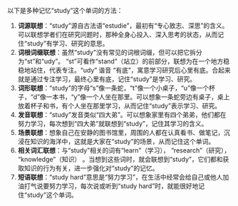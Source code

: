 以下是多种记忆“study”这个单词的方法：
1. **词源联想**：“study”源自古法语“estudie”，最初有“专心致志、深思”的含义。可以联想学者们在研究问题时，那种全身心投入、深入思考的状态，从而记住“study”有学习、研究的意思。
2. **词根词缀联想**：虽然“study”没有常见的词根词缀，但可以把它拆分为“st”和“udy”。 “st”可看作“stand”（站立）的前部分，联想为在一个地方稳稳地站住，代表专注。“udy” 谐音 “有底”，寓意学习研究后心里有底。合起来就是通过专注学习，最终心里有底，记住“study”是学习、研究。
3. **词形联想**：“study”的字母“s”像一条蛇，“t”像一个小桌子，“u”像一个杯子，“d”像一本书，“y”像一个人坐在那里。可以想象一条蛇旁边有桌子，桌上放着杯子和书，有个人坐在那里学习，从而记住“study”表示学习、研究。
4. **发音联想**：“study”发音类似“四大弟”。可以想象家里有四个弟弟，他们都在努力学习，每次想到“四大弟”就联想到“study”，记住其学习的含义。
5. **场景联想**：想象自己在安静的图书馆里，周围的人都在认真看书、做笔记，沉浸在知识的海洋中，这就是大家在“study”的场景，从而记住这个单词。
6. **相关词汇联想**：与“study”相关的词有“learn”（学习）， “research”（研究）， “knowledge”（知识） 。当想到这些词时，就会联想到“study”，它们都和获取知识的行为有关，进一步强化对“study”的记忆。
7. **短语联想**：“study hard”意思是“努力学习”，在生活中经常会给自己或他人加油打气说要努力学习，每次说或听到“study hard”时，就能很好地记住“study”这个单词。 
